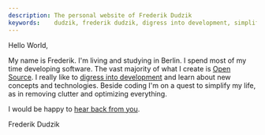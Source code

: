 ```yaml
---
description: The personal website of Frederik Dudzik
keywords:    dudzik, frederik dudzik, digress into development, simplify my life
---
```

Hello World,

My name is Frederik. I'm living and studying in Berlin.
I spend most of my time developing software. The vast majority of what I create is [Open Source](https://github.com/doodzik). 
I really like to [digress into development](/digress-into-development) and learn about new concepts and technologies.
Beside coding I'm on a quest to simplify my life, as in removing clutter and optimizing everything. 

I would be happy to [hear back from you](/contact).

Frederik Dudzik
